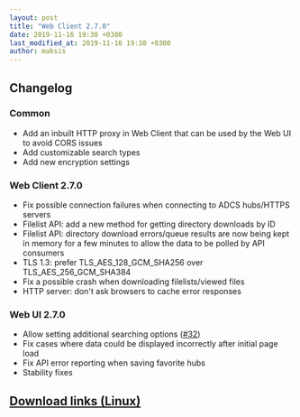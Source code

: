 ```yaml
---
layout: post
title: "Web Client 2.7.0"
date: 2019-11-16 19:30 +0300
last_modified_at: 2019-11-16 19:30 +0300
author: maksis
---
```


<!--more-->

## Changelog

### Common

- Add an inbuilt HTTP proxy in Web Client that can be used by the Web UI to avoid CORS issues
- Add customizable search types
- Add new encryption settings

### Web Client 2.7.0

- Fix possible connection failures when connecting to ADCS hubs/HTTPS servers
- Filelist API: add a new method for getting directory downloads by ID
- Filelist API: directory download errors/queue results are now being kept in memory for a few minutes to allow the data to be polled by API consumers
- TLS 1.3: prefer TLS_AES_128_GCM_SHA256 over TLS_AES_256_GCM_SHA384
- Fix a possible crash when downloading filelists/viewed files
- HTTP server: don't ask browsers to cache error responses

### Web UI 2.7.0

- Allow setting additional searching options ([#32](https://github.com/airdcpp-web/airdcpp-webclient/issues/32))
- Fix cases where data could be displayed incorrectly after initial page load
- Fix API error reporting when saving favorite hubs
- Stability fixes


## [Download links (Linux)](/docs/installation/linux-binaries.html)
